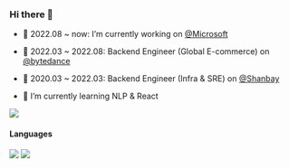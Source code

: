 <!--
**hj24/hj24** is a ✨ _special_ ✨ repository because its `README.md` (this file) appears on your GitHub profile.

Here are some ideas to get you started:

- 🔭 I’m currently working on ...
- 🌱 I’m currently learning ...
- 👯 I’m looking to collaborate on ...
- 🤔 I’m looking for help with ...
- 💬 Ask me about ...
- 📫 How to reach me: ...
- 😄 Pronouns: ...
- ⚡ Fun fact: ...
-->
### Hi there 👋 

- 🔭 2022.08 ~ now: I’m currently working on [@Microsoft](https://www.microsoft.com/en-us/about)
- 🔭 2022.03 ~ 2022.08: Backend Engineer (Global E-commerce) on [@bytedance](https://www.bytedance.com/en/)
- 🔭 2020.03 ~ 2022.03: Backend Engineer (Infra & SRE) on [@Shanbay](https://web.shanbay.com/web/main)

- 🌱 I’m currently learning NLP & React

![](https://github-readme-stats.vercel.app/api?username=hj24)

#### Languages
[![](https://img.shields.io/badge/-go-00ADD8?style=flat-square&logo=go&logoColor=ffffff)](https://golang.org/)
[![](https://img.shields.io/badge/-python-3776AB?style=flat-square&logo=python&logoColor=ffffff)](https://www.python.org/)

